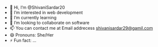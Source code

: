 - 👋 Hi, I’m @ShivaniSardar20
- 👀 I’m interested in web development
- 🌱 I’m currently learning 
- 💞️ I’m looking to collaborate on software
- 📫 You can contact me at Email addrecess shivanisardar29@gamil.com 
- 😄 Pronouns: She/Her
- ⚡ Fun fact: ...

<!---
ShivaniSardar20/ShivaniSardar20 is a ✨ special ✨ repository because its `README.md` (this file) appears on your GitHub profile.
You can click the Preview link to take a look at your changes.
--->

